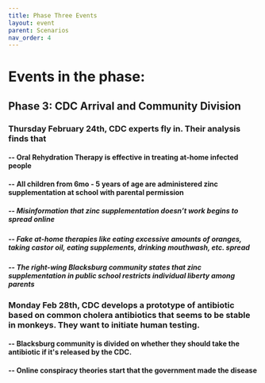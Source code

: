 ```yaml
---
title: Phase Three Events
layout: event
parent: Scenarios
nav_order: 4
---
```

 
# Events in the phase:  
## Phase 3: CDC Arrival and Community Division
### Thursday February 24th, CDC experts fly in. Their analysis finds that
####   -- Oral Rehydration Therapy is effective in treating at-home infected people
####   -- All children from 6mo - 5 years of age are administered zinc supplementation at school with parental permission
#####       -- Misinformation that zinc supplementation doesn’t work begins to spread online
#####       -- Fake at-home therapies like eating excessive amounts of oranges, taking castor oil, eating supplements, drinking mouthwash, etc. spread
#####       -- The right-wing Blacksburg community states that zinc supplementation in public school restricts individual liberty among parents 
### Monday Feb 28th, CDC develops a prototype of antibiotic based on common cholera antibiotics that seems to be stable in monkeys. They want to initiate human testing. 
####   -- Blacksburg community is divided on whether they should take the antibiotic if it's released by the CDC. 
####   -- Online conspiracy theories start that the government made the disease 
